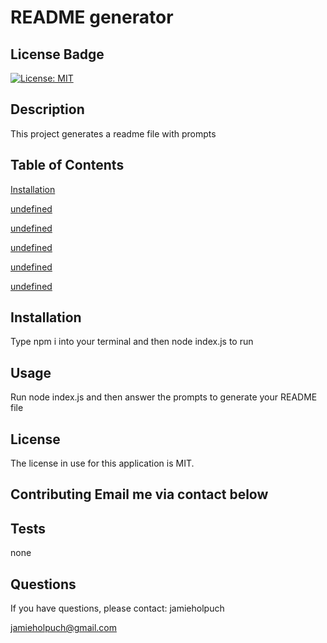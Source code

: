 # README generator
  
  ## License Badge
  [![License: MIT](https://img.shields.io/badge/License-MIT-yellow.svg)](https://opensource.org/licenses/MIT)

  ## Description
  This project generates a readme file with prompts
  
  ## Table of Contents 
  [Installation](#installation)

  [undefined](#usage)

  [undefined](#license)

  [undefined](#contributing)

  [undefined](#tests)

  [undefined](#questions)

  
  <a name="installation"></a>
  ## Installation 
  Type npm i into your terminal and then node index.js to run 
  
  <a name="usage"></a> 
  ## Usage
  Run node index.js and then answer the prompts to generate your README file
  
  <a name="license"></a> 
  ## License 
  The license in use for this application is MIT. 
  
  <a name="contributing"></a> 
  ## Contributing  Email me via contact below
  
  <a name="tests"></a> 
  ## Tests 
  none
  
  <a name="questions"></a> 
  ## Questions 
  If you have questions, please contact:
  jamieholpuch
  
  jamieholpuch@gmail.com